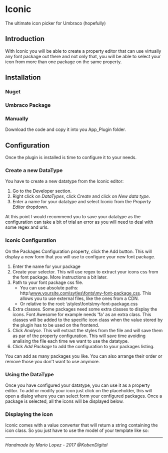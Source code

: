 # Iconic
The ultimate icon picker for Umbraco (hopefully)

## Introduction
With Iconic you will be able to create a property editor that can use virtually any font package out there and not only that, you will  be able to select your icon from more than one package on the same property.

## Installation

### Nuget

### Umbraco Package

### Manually
Download the code and copy it into you App_Plugin folder.


## Configuration
Once the plugin is installed is time to configure it to your needs.

### Create a new DataType
You have to create a new datatype from the Iconic editor:
1. Go to the Developer section.
2. Right click on *DataTypes*, click *Create* and click on *New data type*.
3. Enter a name for your datatype and select Iconic from the *Property Editor* dropdown.

At this point I would recommend you to save your datatype as the configuration can take a bit of trial an error as you will need to deal with some regex and urls.

### Iconic Configuration
On the Packages Configuration property, click the Add button. This will display a new form that you will use to configure your new font package.
1. Enter the name for your package
2. Create your selector. This will use regex to extract your icons css from the font package. More instructions a bit later.
3. Path to your font package css file.
    * You can use absolute paths: http:\\www.yoursite.com\sytles\fonts\my-font-package.css. This allows you to use external files,  like the ones from a CDN.
    * Or relative to the root: \styles\fonts\my-font-package.css
 4. Extra classes. Some packages need some extra classes to display the icons. Font Awesome for example needs 'fa' as an extra class. This classes will be added to the specific icon class when the value stored by the plugin has to be used on the frontend.
 4. Click *Analyse*. This will extract the styles from the file and will save them as par of the property configuration. This will save time avoiding analising the file each time we want to use the datatype.
 5. Click *Add Package* to add the configuration  to your packages listing.
 
 You can add as many packages you like. You can also arrange their order or remove those you don't want to use anymore.

### Using the DataType
Once you have configured your datatype, you can use it as a property editor.
To add or modify your icon just click on the placeholder, this will open a dialog where you can select form your configured packages. Once a package is selected, all the icons will be displayed below.

### Displaying the icon
Iconic comes with a value converter that will return a string containing the icon class. So you just have to use the model of your template like so:

<i class="@Model.Content.MyIcon" />

---

Handmade by Mario Lopez - 2017 @KobenDigital
